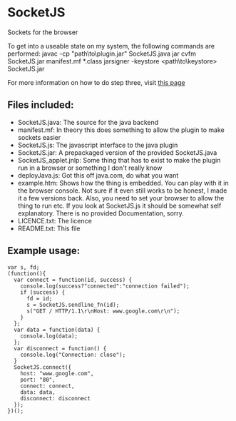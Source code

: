 SocketJS
========

Sockets for the browser

To get into a useable state on my system, the following commands are performed:
    javac -cp "path\to\plugin.jar" SocketJS.java
    jar cvfm SocketJS.jar manifest.mf *.class
    jarsigner -keystore <path\to\keystore> SocketJS.jar <alias>

For more information on how to do step three, visit [this page](https://www.owasp.org/index.php/Signing_jar_files_with_jarsigner)

Files included:
---------------
*  SocketJS.java: The source for the java backend
*  manifest.mf: In theory this does something to allow the plugin to make sockets easier
*  SocketJS.js: The javascript interface to the java plugin
*  SocketJS.jar: A prepackaged version of the provided SocketJS.java
*  SocketJS_applet.jnlp: Some thing that has to exist to make the plugin run in a browser or something I don't really know
*  deployJava.js: Got this off java.com, do what you want
*  example.htm: Shows how the thing is embedded. You can play with it in the browser console. Not sure if it even still works to be honest, I made it a few versions back.
     Also, you need to set your browser to allow the thing to run etc. If you look at SocketJS.js it should be somewhat self explanatory.
     There is no provided Documentation, sorry.
*  LICENCE.txt: The licence
*  README.txt: This file

Example usage:
--------------
    var s, fd;
    (function(){
      var connect = function(id, success) {
        console.log(success?"connected":"connection failed");
        if (success) {
          fd = id;
          s = SocketJS.sendline_fn(id);
          s("GET / HTTP/1.1\r\nHost: www.google.com\r\n");
        }
      };
      var data = function(data) {
        console.log(data);
      };
      var disconnect = function() {
        console.log("Connection: close");
      }
      SocketJS.connect({
        host: "www.google.com",
        port: "80",
        connect: connect,
        data: data,
        disconnect: disconnect
      });
    })();
